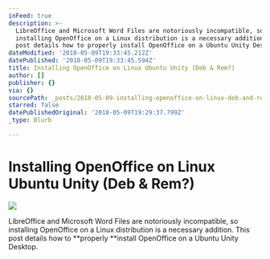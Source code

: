 ```yaml
---
inFeed: true
description: >-
  LibreOffice and Microsoft Word Files are notoriously incompatible, so
  installing OpenOffice on a Linux distribution is a necessary addition. This
  post details how to properly install OpenOffice on a Ubuntu Unity Desktop.
dateModified: '2018-05-09T19:33:45.212Z'
datePublished: '2018-05-09T19:33:45.594Z'
title: Installing OpenOffice on Linux Ubuntu Unity (Deb & Rem?)
author: []
publisher: {}
via: {}
sourcePath: _posts/2018-05-09-installing-openoffice-on-linux-deb-and-rem.md
starred: false
datePublishedOriginal: '2018-05-09T19:29:37.799Z'
_type: Blurb

---
```

# Installing OpenOffice on Linux Ubuntu Unity (Deb & Rem?)
![](https://the-grid-user-content.s3-us-west-2.amazonaws.com/93b0ac92-92f3-48e6-bf6f-c51b6954fcf3.png)

LibreOffice and Microsoft Word Files are notoriously incompatible, so installing OpenOffice on a Linux distribution is a necessary addition. This post details how to **properly **install OpenOffice on a Ubuntu Unity Desktop.